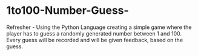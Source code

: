 # 1to100-Number-Guess-
Refresher - Using the Python Language creating a simple game where the player has to guess a randomly generated number between 1 and 100. Every guess will be recorded and will be given feedback, based on the guess. 
